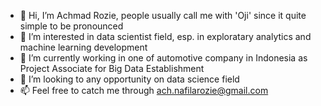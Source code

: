 - 👋 Hi, I’m Achmad Rozie, people usually call me with 'Oji' since it quite simple to be pronounced
- 👀 I’m interested in data scientist field, esp. in exploratary analytics and machine learning development
- 🌱 I’m currently working in one of automotive company in Indonesia as Project Associate for Big Data Establishment
- 💞️ I’m looking to any opportunity on data science field
- 📫 Feel free to catch me through ach.nafilarozie@gmail.com

<!---
achmadanr/achmadanr is a ✨ special ✨ repository because its `README.md` (this file) appears on your GitHub profile.
You can click the Preview link to take a look at your changes.
--->
